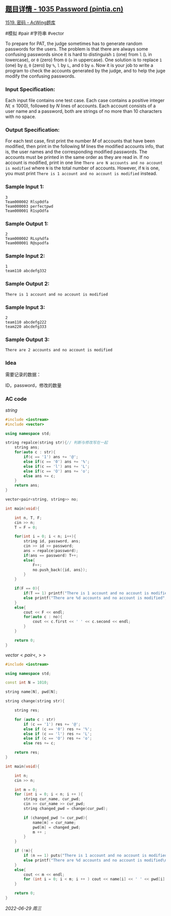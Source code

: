 ## [题目详情 - 1035 Password (pintia.cn)](https://pintia.cn/problem-sets/994805342720868352/problems/994805454989803520)

[1519. 密码 - AcWing题库](https://www.acwing.com/problem/content/1521/)

#模拟 #pair #字符串 #vector 

To prepare for PAT, the judge sometimes has to generate random passwords for the users. The problem is that there are always some confusing passwords since it is hard to distinguish `1` (one) from `l` (`L` in lowercase), or `0` (zero) from `O` (`o` in uppercase). One solution is to replace `1` (one) by `@`, `0` (zero) by `%`, `l` by `L`, and `O` by `o`. Now it is your job to write a program to check the accounts generated by the judge, and to help the juge modify the confusing passwords.

### Input Specification:

Each input file contains one test case. Each case contains a positive integer $N (≤1000)$, followed by $N$ lines of accounts. Each account consists of a user name and a password, both are strings of no more than $10$ characters with no space.

### Output Specification:

For each test case, first print the number $M$ of accounts that have been modified, then print in the following $M$ lines the modified accounts info, that is, the user names and the corresponding modified passwords. The accounts must be printed in the same order as they are read in. If no account is modified, print in one line `There are N accounts and no account is modified` where `N` is the total number of accounts. However, if `N` is one, you must print `There is 1 account and no account is modified` instead.

### Sample Input 1:

```in
3
Team000002 Rlsp0dfa
Team000003 perfectpwd
Team000001 R1spOdfa
```

### Sample Output 1:

```out
2
Team000002 RLsp%dfa
Team000001 R@spodfa
```

### Sample Input 2:

```in
1
team110 abcdefg332
```

### Sample Output 2:

```out
There is 1 account and no account is modified
```

### Sample Input 3:

```in
2
team110 abcdefg222
team220 abcdefg333
```

### Sample Output 3:

```out
There are 2 accounts and no account is modified
```

### Idea

需要记录的数据：

ID，password，修改的数量

### AC code

$string$

```cpp
#include <iostream>
#include <vector>

using namespace std;

string repalce(string str){// 判断与修改写在一起
    string ans;
    for(auto c : str){
        if(c == '1') ans += '@';
        else if(c == '0') ans += '%';
        else if(c == 'l') ans += 'L';
        else if(c == 'O') ans += 'o';
        else ans += c;
    }
    return ans;
}

vector<pair<string, string>> no;

int main(void){

    int n, T, F;
    cin >> n;
    T = F = 0;

    for(int i = 0; i < n; i++){
        string id, password, ans;
        cin >> id >> password;
        ans = repalce(password);
        if(ans == password) T++;
        else{
            F++;
            no.push_back({id, ans});
        }
    }

    if(F == 0){
        if(T == 1) printf("There is 1 account and no account is modified");
        else printf("There are %d accounts and no account is modified", n);
    }
    else{
        cout << F << endl;
        for(auto c : no){
            cout << c.first << ' ' << c.second << endl;
        }
    }

    return 0;
}
```

$vector<pair< , >>$

```cpp
#include <iostream>

using namespace std;

const int N = 1010;

string name[N], pwd[N];

string change(string str){

    string res;

    for (auto c : str)
        if (c == '1') res += '@';
        else if (c == '0') res += '%';
        else if (c == 'l') res += 'L';
        else if (c == 'O') res += 'o';
        else res += c;

    return res;
}

int main(void){

    int n;
    cin >> n;

    int m = 0;
    for (int i = 0; i < n; i ++ ){
        string cur_name, cur_pwd;
        cin >> cur_name >> cur_pwd;
        string changed_pwd = change(cur_pwd);

        if (changed_pwd != cur_pwd){
            name[m] = cur_name;
            pwd[m] = changed_pwd;
            m ++ ;
        }
    }

    if (!m){
        if (n == 1) puts("There is 1 account and no account is modified");
        else printf("There are %d accounts and no account is modified\n", n);
    }
    else{
        cout << m << endl;
        for (int i = 0; i < m; i ++ ) cout << name[i] << ' ' << pwd[i] << endl;
    }

    return 0;
}
```


*2022-06-29 周三*
